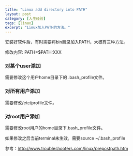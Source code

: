 ```yaml
---
title: "Linux add directory into PATH"
layout: post
category: [人生经验]
tags: [linux]
excerpt: "Linux加入PATH的方法。"
---
```


安装好软件后，有时需要将bin目录加入PATH，大概有三种方法。

修改内容:
PATH=$PATH:XXX

### 对某个user添加
需要修改这个用户home目录下的 .bash_profile文件。

### 对所有用户添加
需要修改/etc/profile文件。

### 对root用户添加
需要修改root用户的home目录下.bash_profile文件。

如果修改之后当前terminal未生效，需要source ~/.bash_profile

参考：http://www.troubleshooters.com/linux/prepostpath.htm
